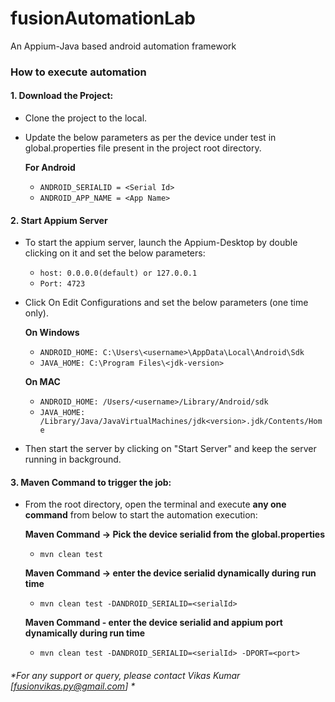 # fusionAutomationLab
 An Appium-Java based android automation framework


### How to execute automation

#### 1.	Download the Project:
- Clone the project to the local.
- Update the below parameters as per the device under test in global.properties file present in the project root directory.
  
    **For Android**
    - `ANDROID_SERIALID = <Serial Id>`
    - `ANDROID_APP_NAME = <App Name>`
  
#### 2. Start Appium Server
- To start the appium server, launch the Appium-Desktop by double clicking on it and set the below parameters:
    - `host: 0.0.0.0(default) or 127.0.0.1`
    - `Port: 4723`

- Click On Edit Configurations and set the below parameters (one time only). 

  **On Windows**
    - `ANDROID_HOME: C:\Users\<username>\AppData\Local\Android\Sdk`
    - `JAVA_HOME: C:\Program Files\<jdk-version>`

  **On MAC**
    - `ANDROID_HOME: /Users/<username>/Library/Android/sdk`
    - `JAVA_HOME: /Library/Java/JavaVirtualMachines/jdk<version>.jdk/Contents/Home`

- Then start the server by clicking on "Start Server" and keep the server running in background.

#### 3.	Maven Command to trigger the job:
- From the root directory, open the terminal and execute **any one command** from below to start the automation execution:

  **Maven Command -> Pick the device serialid from the global.properties**
  - `mvn clean test`
  
  **Maven Command -> enter the device serialid dynamically during run time**
  - `mvn clean test -DANDROID_SERIALID=<serialId>`
  
   **Maven Command - enter the device serialid and appium port dynamically during run time**
  - `mvn clean test -DANDROID_SERIALID=<serialId> -DPORT=<port>`
 
 
 
 
###### *For any support or query, please contact Vikas Kumar [fusionvikas.py@gmail.com] * ######

